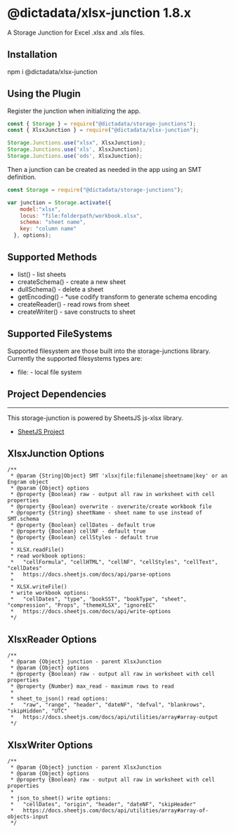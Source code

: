 # @dictadata/xlsx-junction 1.8.x

A Storage Junction for Excel .xlsx and .xls files.

## Installation

npm i @dictadata/xlsx-junction

## Using the Plugin

Register the junction when initializing the app.

```javascript
const { Storage } = require("@dictadata/storage-junctions");
const { XlsxJunction } = require("@dictadata/xlsx-junction");

Storage.Junctions.use("xlsx", XlsxJunction);
Storage.Junctions.use('xls', XlsxJunction);
Storage.Junctions.use('ods', XlsxJunction);
```

Then a junction can be created as needed in the app using an SMT definition.

```javascript
const Storage = require("@dictadata/storage-junctions");

var junction = Storage.activate({
    model:"xlsx",
    locus: "file:folderpath/workbook.xlsx",
    schema: "sheet name",
    key: "column name"
  }, options);
```
## Supported Methods

- list() - list sheets
- createSchema() - create a new sheet
- dullSchema() - delete a sheet
- getEncoding() - *use codify transform to generate schema encoding
- createReader() - read rows from sheet
- createWriter() - save constructs to sheet

## Supported FileSystems

Supported filesystem are those built into the storage-junctions library.  Currently the supported filesystems types are:

- file: - local file system

## Project Dependencies
---

This storage-junction is powered by SheetsJS js-xlsx library.

* [SheetJS Project](https://docs.sheetjs.com/)

## XlsxJunction Options

```
/**
 * @param {String|Object} SMT 'xlsx|file:filename|sheetname|key' or an Engram object
 * @param {Object} options
 * @property {Boolean} raw - output all raw in worksheet with cell properties
 * @property {Boolean} overwrite - overwrite/create workbook file
 * @property {String} sheetName - sheet name to use instead of SMT.schema
 * @property {Boolean} cellDates - default true
 * @property {Boolean} cellNF - default true
 * @property {Boolean} cellStyles - default true
 *
 * XLSX.readFile()
 * read workbook options:
 *   "cellFormula", "cellHTML", "cellNF", "cellStyles", "cellText", "cellDates"
 *   https://docs.sheetjs.com/docs/api/parse-options
 *
 * XLSX.writeFile()
 * write workbook options:
 *   "cellDates", "type", "bookSST", "bookType", "sheet", "compression", "Props", "themeXLSX", "ignoreEC"
 *   https://docs.sheetjs.com/docs/api/write-options
 */
```

## XlsxReader Options

```
/**
 * @param {Object} junction - parent XlsxJunction
 * @param {Object} options
 * @property {Boolean} raw - output all raw in worksheet with cell properties
 * @property {Number} max_read - maximum rows to read
 *
 * sheet_to_json() read options:
 *   "raw", "range", "header", "dateNF", "defval", "blankrows", "skipHidden", "UTC"
 *   https://docs.sheetjs.com/docs/api/utilities/array#array-output
 */
```

## XlsxWriter Options

```
/**
 * @param {Object} junction - parent XlsxJunction
 * @param {Object} options
 * @property {Boolean} raw - output all raw in worksheet with cell properties
 *
 * json_to_sheet() write options:
 *   "cellDates", "origin", "header", "dateNF", "skipHeader"
 *   https://docs.sheetjs.com/docs/api/utilities/array#array-of-objects-input
 */
```

